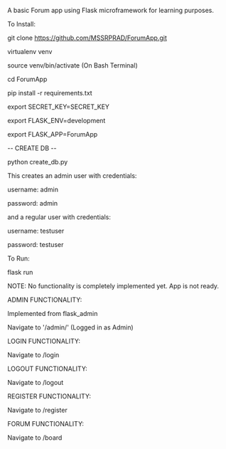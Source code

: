 A basic Forum app using Flask microframework for learning purposes.

To Install:

git clone https://github.com/MSSRPRAD/ForumApp.git

virtualenv venv

source venv/bin/activate (On Bash Terminal)

cd ForumApp

pip install -r requirements.txt

export SECRET_KEY=SECRET_KEY

export FLASK_ENV=development

export FLASK_APP=ForumApp 

-- CREATE DB --

python create_db.py

This creates an admin user with credentials:

username: admin

password: admin

and a regular user with credentials:

username: testuser

password: testuser

To Run:

flask run

NOTE: No functionality is completely implemented yet. App is not ready.

ADMIN FUNCTIONALITY:

Implemented from flask_admin

Navigate to '/admin/' (Logged in as Admin)

LOGIN FUNCTIONALITY:

Navigate to /login

LOGOUT FUNCTIONALITY:

Navigate to /logout

REGISTER FUNCTIONALITY:

Navigate to /register

FORUM FUNCTIONALITY:

Navigate to /board
